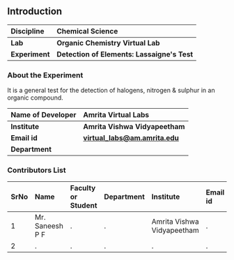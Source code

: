 ## Introduction


<b>Discipline | <b> Chemical Science
:--|:--|
<b> Lab | <b> Organic Chemistry Virtual Lab
<b> Experiment|     <b>	Detection of Elements: Lassaigne's Test

### About the Experiment 

It is a general test for the detection of halogens, nitrogen & sulphur in an organic compound.

<b>Name of Developer | <b> Amrita Virtual Labs 
:--|:--|
<b> Institute | <b>  Amrita Vishwa Vidyapeetham
<b> Email id|     <b>  virtual_labs@am.amrita.edu
<b> Department |  

### Contributors List

SrNo | Name | Faculty or Student | Department| Institute | Email id
:--|:--|:--|:--|:--|:--|
1 | Mr. Saneesh P F | . | . | Amrita Vishwa Vidyapeetham | .
2 | . | . | . | . | .

